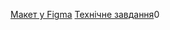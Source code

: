 [Макет у Figma](https://www.figma.com/file/ieXHCTVNre6afLNCW0cDFc/Filmoteka?node-id=0%3A1&t=EK5go1vekSXXAruh-0)
[Технічне завдання](https://docs.google.com/spreadsheets/d/1Z26Jc5WlgcoD8r_Xci6R5vcCHtKFfESoJFhZQ2eh77E/edit#gid=)0
